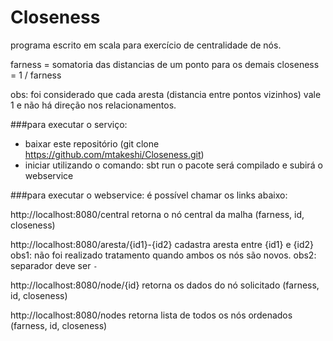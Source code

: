 # Closeness

programa escrito em scala para exercício de centralidade de nós.

farness = somatoria das distancias de um ponto para os demais
closeness = 1 / farness

obs: foi considerado que cada aresta (distancia entre pontos vizinhos) vale 1 e não há direção nos relacionamentos.


###para executar o serviço:
- baixar este repositório (git clone https://github.com/mtakeshi/Closeness.git)
- iniciar utilizando o comando: sbt run
	o pacote será compilado e subirá o webservice
	
###para executar o webservice:
é possível chamar os links abaixo:

http://localhost:8080/central
	retorna o nó central da malha (farness, id, closeness)
	
http://localhost:8080/aresta/{id1}-{id2}
	cadastra aresta entre {id1} e {id2}
	obs1: não foi realizado tratamento quando ambos os nós são novos.
	obs2: separador deve ser `-`
	
http://localhost:8080/node/{id}
	retorna os dados do nó solicitado (farness, id, closeness)

http://localhost:8080/nodes
	retorna lista de todos os nós ordenados (farness, id, closeness)

